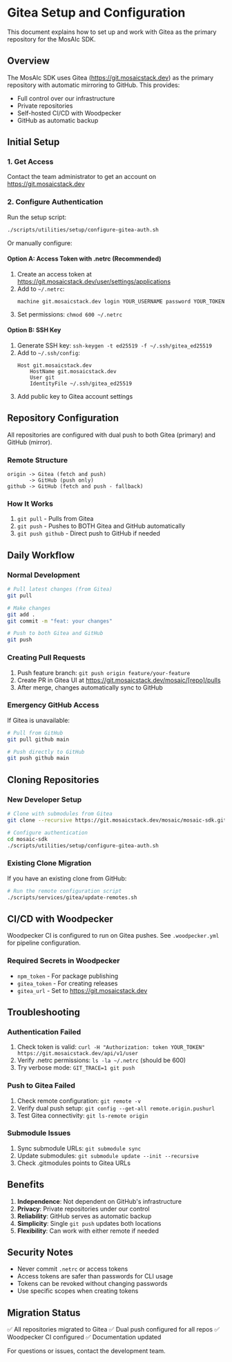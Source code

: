 # Gitea Setup and Configuration

This document explains how to set up and work with Gitea as the primary repository for the MosAIc SDK.

## Overview

The MosAIc SDK uses Gitea (https://git.mosaicstack.dev) as the primary repository with automatic mirroring to GitHub. This provides:
- Full control over our infrastructure
- Private repositories
- Self-hosted CI/CD with Woodpecker
- GitHub as automatic backup

## Initial Setup

### 1. Get Access
Contact the team administrator to get an account on https://git.mosaicstack.dev

### 2. Configure Authentication

Run the setup script:
```bash
./scripts/utilities/setup/configure-gitea-auth.sh
```

Or manually configure:

#### Option A: Access Token with .netrc (Recommended)
1. Create an access token at https://git.mosaicstack.dev/user/settings/applications
2. Add to `~/.netrc`:
   ```
   machine git.mosaicstack.dev login YOUR_USERNAME password YOUR_TOKEN
   ```
3. Set permissions: `chmod 600 ~/.netrc`

#### Option B: SSH Key
1. Generate SSH key: `ssh-keygen -t ed25519 -f ~/.ssh/gitea_ed25519`
2. Add to `~/.ssh/config`:
   ```
   Host git.mosaicstack.dev
       HostName git.mosaicstack.dev
       User git
       IdentityFile ~/.ssh/gitea_ed25519
   ```
3. Add public key to Gitea account settings

## Repository Configuration

All repositories are configured with dual push to both Gitea (primary) and GitHub (mirror).

### Remote Structure
```
origin -> Gitea (fetch and push)
       -> GitHub (push only)
github -> GitHub (fetch and push - fallback)
```

### How It Works
1. `git pull` - Pulls from Gitea
2. `git push` - Pushes to BOTH Gitea and GitHub automatically
3. `git push github` - Direct push to GitHub if needed

## Daily Workflow

### Normal Development
```bash
# Pull latest changes (from Gitea)
git pull

# Make changes
git add .
git commit -m "feat: your changes"

# Push to both Gitea and GitHub
git push
```

### Creating Pull Requests
1. Push feature branch: `git push origin feature/your-feature`
2. Create PR in Gitea UI at https://git.mosaicstack.dev/mosaic/[repo]/pulls
3. After merge, changes automatically sync to GitHub

### Emergency GitHub Access
If Gitea is unavailable:
```bash
# Pull from GitHub
git pull github main

# Push directly to GitHub
git push github main
```

## Cloning Repositories

### New Developer Setup
```bash
# Clone with submodules from Gitea
git clone --recursive https://git.mosaicstack.dev/mosaic/mosaic-sdk.git

# Configure authentication
cd mosaic-sdk
./scripts/utilities/setup/configure-gitea-auth.sh
```

### Existing Clone Migration
If you have an existing clone from GitHub:
```bash
# Run the remote configuration script
./scripts/services/gitea/update-remotes.sh
```

## CI/CD with Woodpecker

Woodpecker CI is configured to run on Gitea pushes. See `.woodpecker.yml` for pipeline configuration.

### Required Secrets in Woodpecker
- `npm_token` - For package publishing
- `gitea_token` - For creating releases
- `gitea_url` - Set to https://git.mosaicstack.dev

## Troubleshooting

### Authentication Failed
1. Check token is valid: `curl -H "Authorization: token YOUR_TOKEN" https://git.mosaicstack.dev/api/v1/user`
2. Verify .netrc permissions: `ls -la ~/.netrc` (should be 600)
3. Try verbose mode: `GIT_TRACE=1 git push`

### Push to Gitea Failed
1. Check remote configuration: `git remote -v`
2. Verify dual push setup: `git config --get-all remote.origin.pushurl`
3. Test Gitea connectivity: `git ls-remote origin`

### Submodule Issues
1. Sync submodule URLs: `git submodule sync`
2. Update submodules: `git submodule update --init --recursive`
3. Check .gitmodules points to Gitea URLs

## Benefits

1. **Independence**: Not dependent on GitHub's infrastructure
2. **Privacy**: Private repositories under our control
3. **Reliability**: GitHub serves as automatic backup
4. **Simplicity**: Single `git push` updates both locations
5. **Flexibility**: Can work with either remote if needed

## Security Notes

- Never commit `.netrc` or access tokens
- Access tokens are safer than passwords for CLI usage
- Tokens can be revoked without changing passwords
- Use specific scopes when creating tokens

## Migration Status

✅ All repositories migrated to Gitea
✅ Dual push configured for all repos
✅ Woodpecker CI configured
✅ Documentation updated

For questions or issues, contact the development team.